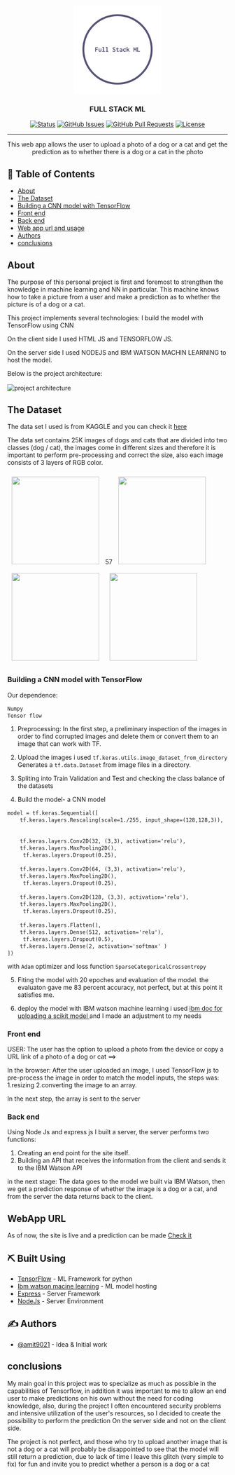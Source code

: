 <p align="center">
  <a href="" rel="noopener">
 <img width=200px height=200px src="images\logo_transparent.png" alt="Project logo"></a>
</p>

<h3 align="center">FULL STACK ML</h3>

<div align="center">

[![Status](https://img.shields.io/badge/status-active-success.svg)]()
[![GitHub Issues](https://img.shields.io/github/issues/amit9021/Cat_VS_Dog_ML_Predition_Fullstack.svg)](https://github.com/amit9021/Cat_VS_Dog_ML_Predition_Fullstack/issues)
[![GitHub Pull Requests](https://img.shields.io/github/issues-pr/amit9021/Cat_VS_Dog_ML_Predition_Fullstack.svg)](https://github.com/amit9021/Cat_VS_Dog_ML_Predition_Fullstack/pulls)
[![License](https://img.shields.io/badge/license-MIT-blue.svg)](/LICENSE)

</div>

---

<p align="center"> This web app allows the user to upload a photo of a dog or a cat and get the prediction as to whether there is a dog or a cat in the photo
    <br> 
</p>

## 📝 Table of Contents

- [About](#about)
- [The Dataset](#dataset)
- [Building a CNN model with TensorFlow](#cnn)
- [Front end](#front)
- [Back end](#back)
- [Web app url and usage](#url)
- [Authors](#authors)
- [conclusions](#conclusions)

##  About <a name = "about"></a>

The purpose of this personal project is first and foremost to strengthen the knowledge in machine learning and NN in particular.
This machine knows how to take a picture from a user and make a prediction as to whether the picture is of a dog or a cat.

This project implements several technologies:
I build the model with TensorFlow using CNN

On the client side I used HTML JS and TENSORFLOW JS.

On the server side I used NODEJS and IBM WATSON MACHIN LEARNING to host the model.

Below is the project architecture:

<img width=700px height=400px align="center" src="https://user-images.githubusercontent.com/60137426/185793061-64b6f2ec-b6b4-4a05-8246-984b878d6a14.jpg" alt="project architecture">

##  The Dataset <a name = "dataset"></a>

The data set I used is from KAGGLE and you can check it  <a href="https://www.kaggle.com/datasets/shaunthesheep/microsoft-catsvsdogs-dataset" >here</a>

The data set contains 25K images of dogs and cats that are divided into two classes (dog / cat), the images come in different sizes and therefore it is important to perform pre-processing and correct the size, also each image consists of 3 layers of RGB color.

<p>

<img width=200px height=200px   src="https://user-images.githubusercontent.com/60137426/185878182-d9c6af1c-6139-45af-bfb4-aac7c1f59dcb.jpg" style="padding: 10px;">
57
<img width=200px height=200px src="https://user-images.githubusercontent.com/60137426/185878225-82eee6be-2aa8-4daa-9a0b-0e62c4a88c23.jpg" style="padding: 10px;">

<img width=200px height=200px src="https://user-images.githubusercontent.com/60137426/185878276-57b3ab99-0c8c-436c-aedc-5efdfd671650.jpg" style="padding: 10px;">

<img width=200px height=200px src="https://user-images.githubusercontent.com/60137426/185878304-f5bbafb1-7815-4650-a4a7-e4248666b182.jpg" style="padding: 10px;">

</p>



### Building a CNN model with TensorFlow <a name = "cnn"></a>
Our dependence:
```
Numpy
Tensor flow
```
1. Preprocessing:
In the first step, a preliminary inspection of the images in order to find corrupted images and delete them or convert them to an image that can work with TF.

2. Upload the images
i used ```tf.keras.utils.image_dataset_from_directory``` Generates a ```tf.data.Dataset``` from image files in a directory.

3. Spliting into Train Validation and Test and checking the class balance of the datasets

4. Build the model- a CNN model
```
model = tf.keras.Sequential([
    tf.keras.layers.Rescaling(scale=1./255, input_shape=(128,128,3)),
    
     
    tf.keras.layers.Conv2D(32, (3,3), activation='relu'),
    tf.keras.layers.MaxPooling2D(),
     tf.keras.layers.Dropout(0.25),
    
    tf.keras.layers.Conv2D(64, (3,3), activation='relu'),
    tf.keras.layers.MaxPooling2D(),
     tf.keras.layers.Dropout(0.25),
    
    tf.keras.layers.Conv2D(128, (3,3), activation='relu'),
    tf.keras.layers.MaxPooling2D(),
     tf.keras.layers.Dropout(0.25),
    
    tf.keras.layers.Flatten(),
    tf.keras.layers.Dense(512, activation='relu'),
     tf.keras.layers.Dropout(0.5),
    tf.keras.layers.Dense(2, activation='softmax' )
])

```
with ```Adam``` optimizer and loss function ```SparseCategoricalCrossentropy```

5. Fiting the model with 20 epoches and evaluation of the model.
the evaluaton gave me 83 percent accuracy, not perfect, but at this point it satisfies me.

6. deploy the model with IBM watson machine learning
i used <a href="https://dataplatform.cloud.ibm.com/exchange/public/entry/view/1eddc77b3a4340d68f762625d40b64f9" >ibm doc for uploading a scikit model </a> and I made an adjustment to my needs

###  Front end <a name = "front"></a>
USER: The user has the option to upload a photo from the device or copy a URL link of a photo of a dog or cat ==>

In the browser: After the user uploaded an image, I used TensorFlow js to pre-process the image in order to match the model inputs, the steps was: 1.resizing 2.converting the image to an array. 

In the next step, the array is sent to the server

###  Back end <a name = "back"></a>

Using Node Js and express js
I built a server, the server performs two functions:
1. Creating an end point for the site itself.
2. Building an API that receives the information from the client and sends it to the IBM Watson API

in the next stage:
The data goes to the model we built via IBM Watson, then we get a prediction response of whether the image is a dog or a cat, and from the server the data returns back to the client.

##  WebApp URL <a name="url"></a>
As of now, the site is live and a prediction can be made
<a href="https://protected-oasis-78167.herokuapp.com">Check it</a>


## ⛏️ Built Using <a name = "built_using"></a>

- [TensorFlow](https://www.Tensorflow.com/) - ML Framework for python
- [Ibm watson macine learning](https://cloud.ibm.com/catalog/services/machine-learning/) - ML model hosting
- [Express](https://expressjs.com/) - Server Framework
- [NodeJs](https://nodejs.org/en/) - Server Environment

## ✍️ Authors <a name = "authors"></a>

- [@amit9021](https://github.com/amit9021) - Idea & Initial work


## conclusions <a name = "conclusions"></a>

My main goal in this project was to specialize as much as possible in the capabilities of Tensorflow, in addition it was important to me to allow an end user to make predictions on his own without the need for coding knowledge, also, during the project I often encountered security problems and intensive utilization of the user's resources, so I decided to create the possibility to perform the prediction On the server side and not on the client side.

The project is not perfect, and those who try to upload another image that is not a dog or a cat will probably be disappointed to see that the model will still return a prediction, due to lack of time I leave this glitch (very simple to fix) for fun and invite you to predict whether a person is a dog or a cat

